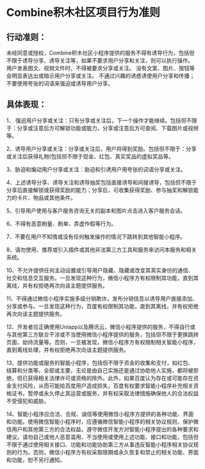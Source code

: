# Combine积木社区项目行为准则

## 行动准则：

​		未经同意或授权，Combine积木社区小程序提供的服务不得有诱导行为，包括但不限于诱导分享、诱导关注等，如果不要求用户分享和关注，则可以执行操作。 用户发表图文、视频文件时，不得被要求分享或关注。 没有文案、图片、按钮等会明显表达出或暗示用户分享或关注。 不通过兴趣的诱惑诱使用户分享和传播；不要使用夸张的词语来强迫或诱导用户分享。

## 具体表现：

1、 强迫用户分享或关注：只有分享或关注后，下一个操作才能继续。包括但不限于：分享或注意后方可解锁功能或能力，分享或注意后方可查阅、下载图片或视频等。

2、诱导用户分享或关注：分享或关注后，用户将得到奖励。包括但不限于：分享或关注后获得礼物(包括但不限于现金、红包、真实奖品的虚拟奖品等。

3、胁迫和煽动用户分享或关注：胁迫和引诱用户用夸张的词语分享或关注。

4、上述诱导分享、诱导关注和诱导抽奖包括直接诱导和间接诱导，包括但不限于分享后直接解锁或获得奖励的能力；分享后，可收集获得奖励、参与抽奖和解锁能力的卡片、物品或其他条件。

5、引导用户使用与客户服务咨询无关的副本和图片点击进入客户服务会话。

6、不得有恶意刷量、刷单、弄虚作假等行为。

7、不要在用户不知情或没有任何触发操作的情况下跳转到其他智能小程序。

8、请勿使用、推荐或引入插件或其他非法第三方工具和服务来访问本服务和相关系统。

10、不允许提供任何主动设置或引导用户隐藏、隐藏或改变其真实身份的通信、社交和信息交互服务。一旦发现这种行为，微信小程序方有权限制其功能，直到其离线，并有权拒绝再次向该主题提供服务。

11、不得通过微信小程序实施多级分销欺诈，发布分销信息以诱导用户直接添加、分享或参与。一旦发现这种行为，百度有权限制其功能，直到其离线，并有权拒绝再次向该主题提供服务。

12、开发者应正确使用Uniapp以及腾讯云，微信小程序提供的服务，不得自行或与其他第三方联合干涉或不当使用微信小程序提供的服务，包括但不限于更换跳转页面、劫持流量等。否则，一旦被发现，微信小程序方有权限制相关智能小程序，直到离线处理，并有权拒绝再次向该主题提供服务。

13、提供功能或服务的智能小程序，包括但不限于资金的收集和支付，如红包、结算和分类等。全部或主要，无论是由自己实施还是通过协助他人实施，都将被拒绝，但已获得相关法律许可或资格的除外。此外，如果百度认为存在或可能存在资金支付风险，从而可能给百度用户造成损失，百度有权要求智能小程序补充相关资格证书，暂停或永久停止其运营或服务，并有权采取法律措施确保他人的合法权益不受侵犯和威胁。

14、智能小程序应合法、合规、诚信等使用微信小程序方提供的各种功能、界面和功能。使用微信智能小程序时，应遵循微信智能小程序的相关协议规则，保护微信用户和其他第三方的合法权益，遵守微信开发方对智能小程序提出的各种要求和建议。请勿自己或他人恶意滥用、不当使用或使用上述功能、接口和功能，包括但不限于通过使用相关接口、功能和功能协助第三方从事违反智能小程序相关协议规则的行为。否则，微信小程序方有权采取限期或永久恢复和禁止的相关功能、界面和功能，恕不另行通知。



